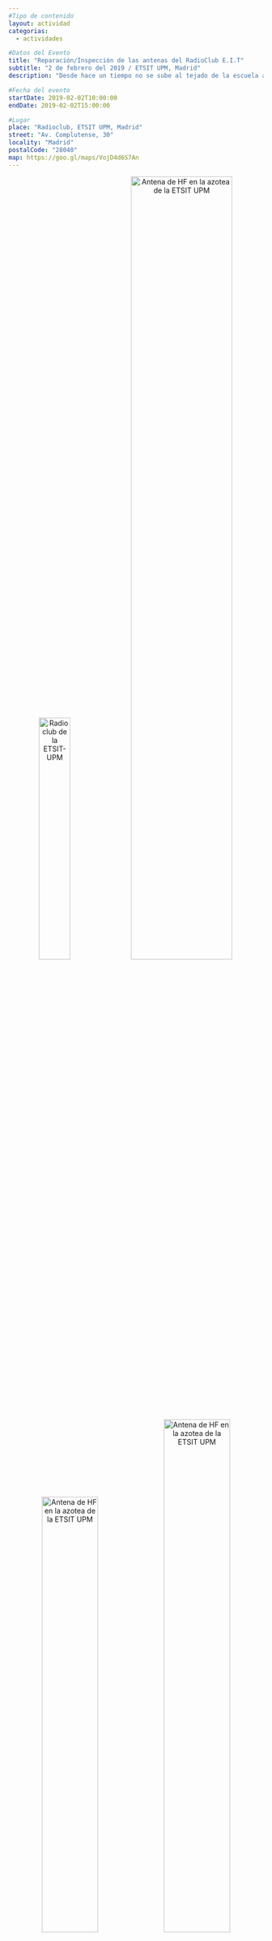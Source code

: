 ```yaml
---
#Tipo de contenido
layout: actividad
categorias:
  - actividades

#Datos del Evento
title: "Reparación/Inspección de las antenas del RadioClub E.I.T"
subtitle: "2 de febrero del 2019 / ETSIT UPM, Madrid"
description: "Desde hace un tiempo no se sube al tejado de la escuela a revisar el estado de las antenas, por este motivo esta actividad consistirá en subir al tejado a revisar cómo están"

#Fecha del evento
startDate: 2019-02-02T10:00:00
endDate: 2019-02-02T15:00:00

#Lugar
place: "Radioclub, ETSIT UPM, Madrid"
street: "Av. Complutense, 30"
locality: "Madrid"
postalCode: "28040"
map: https://goo.gl/maps/VojD4d6S7An
---
```


<p align="center">
  <img src="/activities/2019-02-02/1.jpg" alt="Radioclub de la ETSIT-UPM" width="35%"/>
  <img src="/activities/2019-02-02/2.jpg" alt="Antena de HF en la azotea de la ETSIT UPM" width="63%"/>
  <img src="/activities/2019-02-02/3.jpg" alt="Antena de HF en la azotea de la ETSIT UPM" width="47%"/>
  <img src="/activities/2019-02-02/4.jpg" alt="Antena de HF en la azotea de la ETSIT UPM" width="51%"/>
</p>

### DESCRIPCIÓN

Con este año 2019 que entra, **tenemos nuevos propósitos en el RadioClub**. El primero de ellos es ponernos a tope con el tema de la radioafición. Pero para ello tenemos que tener en el mejor estado nuestro material.

Desde hace un tiempo que no se sube al tejado de la escuela para revisar el estado de las antenas. Por ese motivo, **esta actividad consistirá en subir para reparar los desperfectos del último año**, y a aprender del material que tenemos en el club.

---

### ¿DE QUÉ HABLAREMOS?

Desde el garito sabemos ya algunos problemas que tenemos en las antenas. Algunos de ellos son:

* Desde el aparcamiento de la uni se puede ver que la antena de HF esta torcida.
* Los rotores de antenas funcionan mal.
* Los cables de las antenas que bajan al RadioClub parece que alguien los ha descolgado.

Igualmente, lo más seguro es que cuando subamos nos encontremos con más problemas que tendremos que solucionar.

**También aprovecharemos para ver que posibilidades tenemos en el tejado de cara a poner las antenas para contactar con Júpiter**, el proyecto que está llevando a cabo Marta Donate, la increíble vocal de proyectos.

**Cualquier socio del RadioClub con ganas de aprender y ayudar es bienvenido a esta actividad**

---

### PROGRAMA

| Hora | Actividad |
|---|---|
| 10:00-10:15   | Preparación del material |
| 10:15-14:45   | Inspección de las antenas |

---

### DESPUÉS DEL EVENTO

Tras la jornada es habitual que parte del grupo nos vayamos de tapeo por las cercanías, perfecto para ir conociéndonos más entre nosotros.

---
